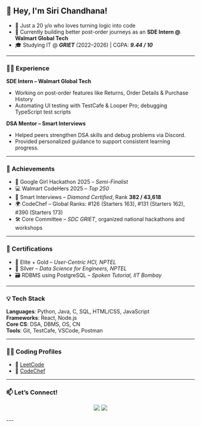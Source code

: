 ## 👋 Hey, I'm Siri Chandhana!
- 🧠 Just a 20 y/o who loves turning logic into code
- 💼 Currently building better post-order journeys as an **SDE Intern @ Walmart Global Tech**  
- 🎓 Studying IT @ ***GRIET*** (2022–2026) | CGPA: ***9.44 / 10***

---

### 🧑‍💻 Experience

**SDE Intern – Walmart Global Tech**  
- Working on post-order features like Returns, Order Details & Purchase History
- Automating UI testing with TestCafe & Looper Pro; debugging TypeScript test scripts


**DSA Mentor – Smart Interviews**  
- Helped peers strengthen DSA skills and debug problems via Discord.  
- Provided personalized guidance to support consistent learning progress.

---

### 🏅 Achievements

- 🥇 Google Girl Hackathon 2025 – *Semi-Finalist*  
- 💻 Walmart CodeHers 2025 – *Top 250*  
- 💎 Smart Interviews – *Diamond Certified*, Rank **382 / 43,618**  
- 🌍 CodeChef – Global Ranks: #126 (Starters 163), #131 (Starters 162), #390 (Starters 173)  
- 🛠️ Core Committee – *SDC GRIET*, organized national hackathons and workshops

---

### 📜 Certifications

- 🥇 Elite + Gold – *User-Centric HCI, NPTEL*  
- 🥈 Silver – *Data Science for Engineers, NPTEL*  
- 🗃️ RDBMS using PostgreSQL – *Spoken Tutorial, IIT Bombay*

---

### 💡 Tech Stack

**Languages**: Python, Java, C, SQL, HTML/CSS, JavaScript  
**Frameworks**: React, Node.js  
**Core CS**: DSA, DBMS, OS, CN  
**Tools**: Git, TestCafe, VSCode, Postman  

---

### 👩‍💻 Coding Profiles

- 🧠 [LeetCode](https://leetcode.com/u/Siri_Chandhana_/)  
- 🔗 [CodeChef](https://www.codechef.com/users/sirichandhanaa)

---

### 📫 Let’s Connect!

<p align="center">
  <a href="mailto:chandhana535@gmail.com"><img src="https://img.shields.io/badge/Gmail-Siri Chandhana-D14836?style=for-the-badge&logo=gmail&logoColor=white"></a>
  <a href="https://www.linkedin.com/in/siri-chandhana-allenki-1b0886249/"><img src="https://img.shields.io/badge/LinkedIn-Connect-blue?style=for-the-badge&logo=linkedin&logoColor=white"></a>
</p>
---

<!--
**Siri-5/Siri-5** is a ✨ _special_ ✨ repository because its `README.md` (this file) appears on your GitHub profile.

Here are some ideas to get you started:

- 🔭 I’m currently working on ...
- 🌱 I’m currently learning ...
- 👯 I’m looking to collaborate on ...
- 🤔 I’m looking for help with ...
- 💬 Ask me about ...
- 📫 How to reach me: ...
- 😄 Pronouns: ...
- ⚡ Fun fact: ...
-->
